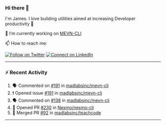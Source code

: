 ### Hi there 👋

I'm James. I love building utilities aimed at increasing Developer productivity :raised_hands: 

🔭 I’m currently working on [MEVN-CLI](https://github.com/madlabsinc/mevn-cli)

📫 How to reach me:

[![Follow on Twitter](https://img.shields.io/badge/--twitter?label=Twitter&logo=Twitter&style=social)](https://twitter.com/james_madhacks) [![Connect on LinkedIn](https://img.shields.io/badge/--linkedin?label=LinkedIn&logo=LinkedIn&style=social)](https://www.linkedin.com/in/jamesgeorge007)

---

### :zap: Recent Activity

<!--START_SECTION:activity-->
1. 🗣 Commented on [#191](https://github.com/madlabsinc/mevn-cli/issues/191) in [madlabsinc/mevn-cli](https://github.com/madlabsinc/mevn-cli)
2. ❗️ Opened issue [#191](https://github.com/madlabsinc/mevn-cli/issues/191) in [madlabsinc/mevn-cli](https://github.com/madlabsinc/mevn-cli)
3. 🗣 Commented on [#138](https://github.com/madlabsinc/mevn-cli/issues/138) in [madlabsinc/mevn-cli](https://github.com/madlabsinc/mevn-cli)
4. 💪 Opened PR [#230](https://github.com/Nexmo/nexmo-cli/pull/230) in [Nexmo/nexmo-cli](https://github.com/Nexmo/nexmo-cli)
5. 🎉 Merged PR [#92](https://github.com/madlabsinc/teachcode/pull/92) in [madlabsinc/teachcode](https://github.com/madlabsinc/teachcode)
<!--END_SECTION:activity-->

---

<!--
**jamesgeorge007/jamesgeorge007** is a ✨ _special_ ✨ repository because its `README.md` (this file) appears on your GitHub profile.

Here are some ideas to get you started:

- 🌱 I’m currently learning ...
- 👯 I’m looking to collaborate on ...
- 🤔 I’m looking for help with ...
- 💬 Ask me about ...
- 😄 Pronouns: ...
- ⚡ Fun fact: ...
-->
